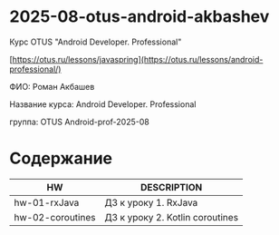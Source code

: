 # 2025-08-otus-android-akbashev

Курс OTUS "Android Developer. Professional"

[https://otus.ru/lessons/javaspring](https://otus.ru/lessons/android-professional/)

ФИО: Роман Акбашев

Название курса: Android Developer. Professional

группа: OTUS Android-prof-2025-08

# Содержание
|HW| DESCRIPTION          |
| ------ |----------------------|
| hw-01-rxJava | ДЗ к уроку 1. RxJava |
| hw-02-coroutines | ДЗ к уроку 2. Kotlin coroutines |